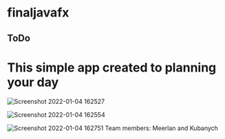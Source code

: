 # finaljavafx

## ToDo
# This simple app created to planning your day
![Screenshot 2022-01-04 162527](https://user-images.githubusercontent.com/75944814/148045544-ea734f50-dc6e-4327-92a1-2f5dda82e865.png)

![Screenshot 2022-01-04 162554](https://user-images.githubusercontent.com/75944814/148045519-861a16ab-bda8-4137-94bc-3df374612b63.png)

![Screenshot 2022-01-04 162751](https://user-images.githubusercontent.com/75944814/148045535-5887521c-52cf-4b85-bf2d-1f16817ef215.png)
Team members: Meerlan and Kubanych
